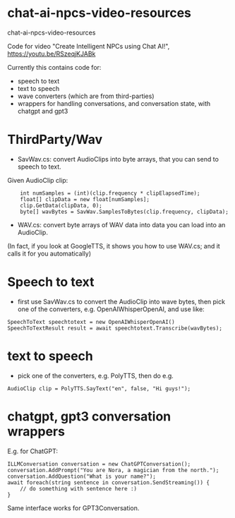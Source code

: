 # chat-ai-npcs-video-resources
chat-ai-npcs-video-resources

Code for video "Create Intelligent NPCs using Chat AI!", https://youtu.be/RSzeqjKJABk

Currently this contains code for:
- speech to text
- text to speech
- wave converters (which are from third-parties)
- wrappers for handling conversations, and conversation state, with chatgpt and gpt3

# ThirdParty/Wav

- SavWav.cs: convert AudioClips into byte arrays, that you can send to speech to text.

Given AudioClip clip:
```
    int numSamples = (int)(clip.frequency * clipElapsedTime);
    float[] clipData = new float[numSamples];
    clip.GetData(clipData, 0);
    byte[] wavBytes = SavWav.SamplesToBytes(clip.frequency, clipData);
```
- WAV.cs: convert byte arrays of WAV data into data you can load into an AudioClip.

(In fact, if you look at GoogleTTS, it shows you how to use WAV.cs; and it calls it for you automatically)

# Speech to text

- first use SavWav.cs to convert the AudioClip into wave bytes, then pick one of the converters, e.g. OpenAIWhisperOpenAI, and use like:
```
SpeechToText speechtotext = new OpenAIWhisperOpenAI()
SpeechToTextResult result = await speechtotext.Transcribe(wavBytes);
```

# text to speech

- pick one of the converters, e.g. PolyTTS, then do e.g.
```
AudioClip clip = PolyTTS.SayText("en", false, "Hi guys!");
```

# chatgpt, gpt3 conversation wrappers

E.g. for ChatGPT:

```
ILLMConversation conversation = new ChatGPTConversation();
conversation.AddPrompt("You are Nora, a magician from the north.");
conversation.AddQuestion("What is your name?");
await foreach(string sentence in conversation.SendStreaming()) {
    // do something with sentence here :)
}
```

Same interface works for GPT3Conversation.
